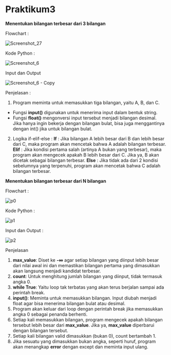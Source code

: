 # Praktikum3
**Menentukan bilangan terbesar dari 3 bilangan**

Flowchart :

![Screenshot_27](https://github.com/user-attachments/assets/da17e788-fc53-4a98-a90e-ee0a6867a6f7)

Kode Python :

![Screenshot_6](https://github.com/user-attachments/assets/b7c7ccd4-4b98-4495-8d34-0bbb9a9ed9c9)

Input dan Output

![Screenshot_6 - Copy](https://github.com/user-attachments/assets/acad19e5-2e53-410a-9b91-e36928dbd365)

Penjelasan :
1. Program meminta untuk memasukkan tiga bilangan, yaitu A, B, dan C.
- Fungsi **input()** digunakan untuk menerima input dalam bentuk string.
- Fungsi **float()** mengonversi input tersebut menjadi bilangan desimal. Jika hanya ingin bekerja dengan bilangan bulat, bisa juga menggantinya dengan int() jika untuk bilangan bulat.
2. Logika if-elif-else :
**If** :
Jika bilangan A lebih besar dari B dan lebih besar dari C, maka program akan mencetak bahwa A adalah bilangan terbesar.
**Elif** :
Jika kondisi pertama salah (artinya A bukan yang terbesar), maka program akan mengecek apakah B lebih besar dari C. Jika ya, B akan dicetak sebagai bilangan terbesar.
**Else** :
Jika tidak ada dari 2 kondisi sebelumnya yang terpenuhi, program akan mencetak bahwa C adalah bilangan terbesar.


**Menentukan bilangan terbesar dari N bilangan** 

Flowchart :

![p0](https://github.com/user-attachments/assets/3abdf689-1d78-4229-bf2e-7a4dd6d2eb2b)

Kode Python :

![p1](https://github.com/user-attachments/assets/368eb8e0-21fc-4b6a-91f1-c7cdf99d379f)

Input dan Output :

![p2](https://github.com/user-attachments/assets/22fdc3f0-c430-47f5-8a04-7940bd7d0660)

Penjelasan
1. **max_value**: Diset ke **-∞** agar setiap bilangan yang diinput lebih besar dari nilai awal ini dan memastikan bilangan pertama yang dimasukkan akan langsung menjadi kandidat terbesar.
2. **count**: Untuk menghitung jumlah bilangan yang diinput, tidak termasuk angka 0.
3. **while True**: Yaitu  loop tak terbatas yang akan terus berjalan sampai ada perintah break.
4. **input()**: Meminta untuk memasukkan bilangan. Input diubah menjadi float agar bisa menerima bilangan bulat atau desimal.
5. Program akan keluar dari loop dengan perintah break jika memasukkan angka 0 sebagai penanda berhenti.
6. Setiap kali memasukkan bilangan, program mengecek apakah bilangan tersebut lebih besar dari **max_value**. Jika ya, **max_value** diperbarui dengan bilangan tersebut.
7. Setiap kali bilangan valid dimasukkan (bukan 0), count bertambah 1.
8. Jika sesuatu yang dimasukkan bukan angka, seperti huruf, program akan menangkap **error** dengan except dan meminta input ulang.

